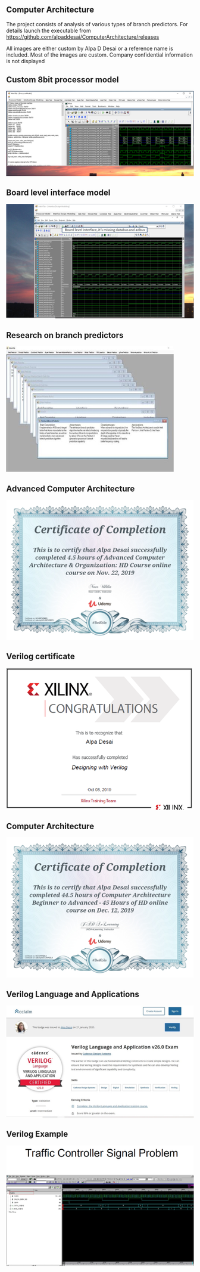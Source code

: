 ## Computer Architecture

The project consists of analysis of various types of branch predictors. For details launch the executable from https://github.com/alpaddesai/ComputerArchitecture/releases 

All images are either custom by Alpa D Desai or a reference name is included. Most of the images are custom. Company confidential information is not displayed 

## Custom 8bit processor model
![image](MainTabImage.png)

## Board level interface model
![image](boardlevelinterface.png)

## Research on branch predictors
![Image of branch predictors](ImageCompArch.jpg)

## Advanced Computer Architecture
![image](UC-DBTVZMP5.jpg)

## Verilog certificate
![image](Xilinx.png)

## Computer Architecture
![image](ComputerArchitectureAdvanced.jpg)

## Verilog Language and Applications
![image](VerilogLanguageandApplication.jpg)

## Verilog Example
![image](TrafficController.png)
